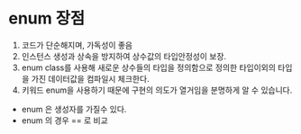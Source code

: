 
# enum 장점

1. 코드가 단순해지며, 가독성이 좋음
2. 인스턴스 생성과 상속을 방지하여 상수값의 타입안정성이 보장.
3. enum class를 사용해 새로운 상수들의 타입을 정의함으로 정의한 타입이외의 타입을 가진 데이터값을 컴파일시 체크한다.
4. 키워드 enum을 사용하기 때문에 구현의 의도가 열거임을 분명하게 알 수 있습니다.


- enum 은 생성자를 가질수 있다.
- enum 의 경우 == 로 비교

